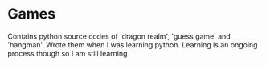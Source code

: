 # Games
Contains python source codes of 'dragon realm', 'guess game' and 'hangman'. Wrote them when I was learning python. Learning is an ongoing process though so I am still learning
